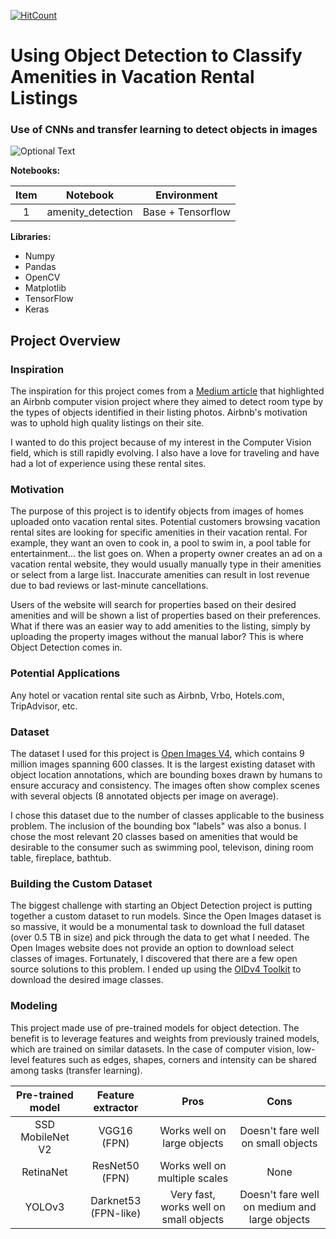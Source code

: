 [![HitCount](http://hits.dwyl.com/jordandarbyshire/amenity_detection.svg)](http://hits.dwyl.com/jordandarbyshire/amenity_detection)

# Using Object Detection to Classify Amenities in Vacation Rental Listings
### Use of CNNs and transfer learning to detect objects in images

![Optional Text](../master/images/project_overview.PNG)

**Notebooks:**

| Item |      Notebook     |    Environment    |
|:----:|:-----------------:|:-----------------:|
|   1  | amenity_detection | Base + Tensorflow |

**Libraries:**
* Numpy
* Pandas
* OpenCV
* Matplotlib
* TensorFlow
* Keras

## **Project Overview**
### Inspiration
The inspiration for this project comes from a [Medium article](https://medium.com/airbnb-engineering/amenity-detection-and-beyond-new-frontiers-of-computer-vision-at-airbnb-144a4441b72e) that highlighted an Airbnb computer vision project where they aimed to detect room type by the types of objects identified in their listing photos. Airbnb's motivation was to uphold high quality listings on their site.

I wanted to do this project because of my interest in the Computer Vision field, which is still rapidly evolving. I also have a love for traveling and have had a lot of experience using these rental sites. 

### Motivation
The purpose of this project is to identify objects from images of homes uploaded onto vacation rental sites. Potential customers browsing vacation rental sites are looking for specific amenities in their vacation rental. For example, they want an oven to cook in, a pool to swim in, a pool table for entertainment... the list goes on. When a property owner creates an ad on a vacation rental website, they would usually manually type in their amenities or select from a large list. Inaccurate amenities can result in lost revenue due to bad reviews or last-minute cancellations.

Users of the website will search for properties based on their desired amenities and will be shown a list of properties based on their preferences. What if there was an easier way to add amenities to the listing, simply by uploading the property images without the manual labor? This is where Object Detection comes in.

### Potential Applications
Any hotel or vacation rental site such as Airbnb, Vrbo, Hotels.com, TripAdvisor, etc.

### Dataset
The dataset I used for this project is [Open Images V4](https://storage.googleapis.com/openimages/web/factsfigures_v4.html), which contains 9 million images spanning 600 classes. It is the largest existing dataset with object location annotations, which are bounding boxes drawn by humans to ensure accuracy and consistency. The images often show complex scenes with several objects (8 annotated objects per image on average).

I chose this dataset due to the number of classes applicable to the business problem. The inclusion of the bounding box "labels" was also a bonus. I chose the most relevant 20 classes based on amenities that would be desirable to the consumer such as swimming pool, televison, dining room table, fireplace, bathtub.

### Building the Custom Dataset
The biggest challenge with starting an Object Detection project is putting together a custom dataset to run models. Since the Open Images dataset is so massive, it would be a monumental task to download the full dataset (over 0.5 TB in size) and pick through the data to get what I needed. The Open Images website does not provide an option to download select classes of images. Fortunately, I discovered that there are a few open source solutions to this problem. I ended up using the [OIDv4 Toolkit](https://github.com/EscVM/OIDv4_ToolKit) to download the desired image classes.

### Modeling
This project made use of pre-trained models for object detection. The benefit is to leverage features and weights from previously trained models, which are trained on similar datasets. In the case of computer vision, low-level features such as edges, shapes, corners and intensity can be shared among tasks (transfer learning).

| Pre-trained model |   Feature extractor  |                        Pros                        |                      Cons                     |
|:-----------------:|:--------------------:|:--------------------------------------------------:|:---------------------------------------------:|
|  SSD MobileNet V2 |      VGG16 (FPN)     | Works well on large objects                        | Doesn't fare well on small objects            |
|     RetinaNet     |    ResNet50 (FPN)    | Works well on multiple scales | None                                          |
|       YOLOv3      | Darknet53 (FPN-like) | Very fast, works well on small objects             | Doesn't fare well on medium and large objects |
